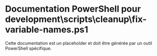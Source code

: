 # Documentation PowerShell pour development\scripts\cleanup\fix-variable-names.ps1

Cette documentation est un placeholder et doit être générée par un outil PowerShell spécifique.
